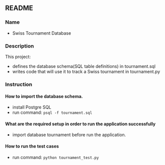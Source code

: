 README
---------------------

### Name
- Swiss Tournament Database

### Description
This project:
- defines the database schema(SQL table definitions) in tournament.sql
- writes code that will use it to track a Swiss tournament in tournament.py

### Instruction
#### How to import the database schema.
- install Postgre SQL
- run command: ```psql -f tournament.sql```

#### What are the required setup in order to run the application successfully
- import database tournament before run the application.

#### How to run the test cases
- run command: ```python tournament_test.py```
